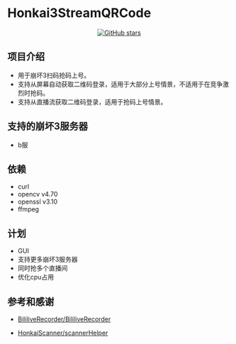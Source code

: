 # Honkai3StreamQRCode

<div align="center">

[![GitHub stars](https://img.shields.io/github/stars/Theresa-0328/Honkai3StreamQRCode?color=blue&style=for-the-badge)](https://github.com/Theresa-0328/Honkai3StreamQRCode/stargazers)
</div>

## 项目介绍
- 用于崩坏3扫码抢码上号。
- 支持从屏幕自动获取二维码登录，适用于大部分上号情景，不适用于在竞争激烈时抢码。
- 支持从直播流获取二维码登录，适用于抢码上号情景。

## 支持的崩坏3服务器
- b服

## 依赖
- curl
- opencv v4.70
- openssl v3.10
- ffmpeg

## 计划
- GUI
- 支持更多崩坏3服务器
- 同时抢多个直播间
- 优化cpu占用

## 参考和感谢
- [BililiveRecorder/BililiveRecorder](https://github.com/BililiveRecorder/BililiveRecorder)

- [HonkaiScanner/scannerHelper](https://github.com/HonkaiScanner/scannerHelper)
